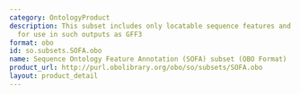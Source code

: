 ```yaml
---
category: OntologyProduct
description: This subset includes only locatable sequence features and is designed
  for use in such outputs as GFF3
format: obo
id: so.subsets.SOFA.obo
name: Sequence Ontology Feature Annotation (SOFA) subset (OBO Format)
product_url: http://purl.obolibrary.org/obo/so/subsets/SOFA.obo
layout: product_detail
---
```

